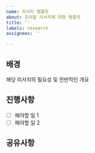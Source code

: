 ```yaml
---
name: 리서치 템플릿
about: 조사할 리서치에 대한 템플릿
title: ''
labels: research
assignees: ''

---
```


## 배경
해당 리서치의 필요성 및 전반적인 개요

## 진행사항
- [ ] 해야할 일 1
- [ ] 해야할 일 2

## 공유사항
